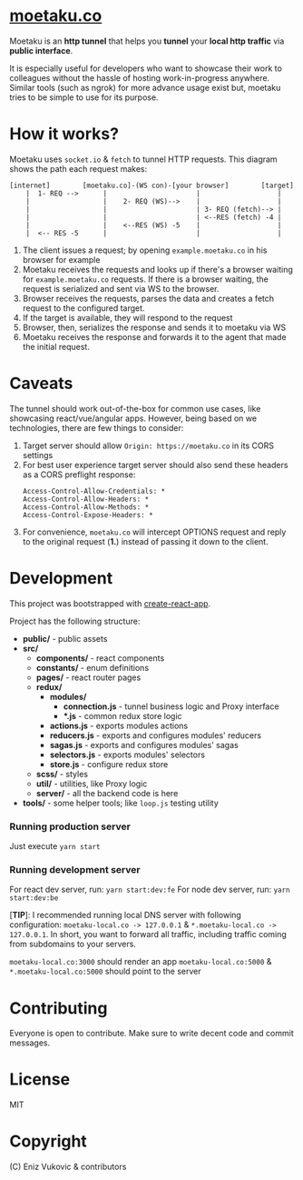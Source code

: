 # [moetaku.co](https://moetaku.co)

Moetaku is an **http tunnel** that helps you **tunnel** your **local http traffic** via **public interface**.

It is especially useful for developers who want to showcase their work to colleagues without the hassle of hosting work-in-progress anywhere. Similar tools (such as ngrok) for more advance usage exist but, moetaku tries to be simple to use for its purpose.

# How it works?

Moetaku uses `socket.io` & `fetch` to tunnel HTTP requests. This diagram shows the path each request makes:

```
[internet]        [moetaku.co]-(WS con)-[your browser]        [target]
    |  1- REQ -->      |                      |                   |
    |                  |    2- REQ (WS)-->    |                   |
    |                  |                      | 3- REQ (fetch)--> |
    |                  |                      | <--RES (fetch) -4 |
    |                  |    <--RES (WS) -5    |                   |
    |  <-- RES -5      |                      |                   |
```

1. The client issues a request; by opening `example.moetaku.co` in his browser for example
2. Moetaku receives the requests and looks up if there's a browser waiting for `example.moetaku.co` requests. If there is a browser waiting, the request is serialized and sent via WS to the browser.
3. Browser receives the requests, parses the data and creates a fetch request to the configured target.
4. If the target is available, they will respond to the request
5. Browser, then, serializes the response and sends it to moetaku via WS
6. Moetaku receives the response and forwards it to the agent that made the initial request.

# Caveats

The tunnel should work out-of-the-box for common use cases, like showcasing react/vue/angular apps. However, being based on we technologies, there are few things to consider:

1. Target server should allow `Origin: https://moetaku.co` in its CORS settings
2. For best user experience target server should also send these headers as a CORS preflight response:
   ```http
   Access-Control-Allow-Credentials: *
   Access-Control-Allow-Headers: *
   Access-Control-Allow-Methods: *
   Access-Control-Expose-Headers: *
   ```
3. For convenience, `moetaku.co` will intercept OPTIONS request and reply to the original request (**1.**) instead of passing it down to the client.

# Development

This project was bootstrapped with [create-react-app](https://github.com/facebook/create-react-app).

Project has the following structure:

- **public/** - public assets
- **src/**
  - **components/** - react components
  - **constants/** - enum definitions
  - **pages/** - react router pages
  - **redux/**
    - **modules/**
      - **connection.js** - tunnel business logic and Proxy interface
      - **\*.js** - common redux store logic
    - **actions.js** - exports modules actions
    - **reducers.js** - exports and configures modules' reducers
    - **sagas.js** - exports and configures modules' sagas
    - **selectors.js** - exports modules' selectors
    - **store.js** - configure redux store
  - **scss/** - styles
  - **util/** - utilities, like Proxy logic
  - **server/** - all the backend code is here
- **tools/** - some helper tools; like `loop.js` testing utility

### Running production server

Just execute `yarn start`

### Running development server

For react dev server, run: `yarn start:dev:fe`
For node dev server, run: `yarn start:dev:be`

[**TIP**]: I recommended running local DNS server with following configuration: `moetaku-local.co -> 127.0.0.1` & `*.moetaku-local.co -> 127.0.0.1`. In short, you want to forward all traffic, including traffic coming from subdomains to your servers.

`moetaku-local.co:3000` should render an app
`moetaku-local.co:5000` & `*.moetaku-local.co:5000` should point to the server

# Contributing

Everyone is open to contribute. Make sure to write decent code and commit messages.

# License

MIT

# Copyright

(C) Eniz Vukovic & contributors
